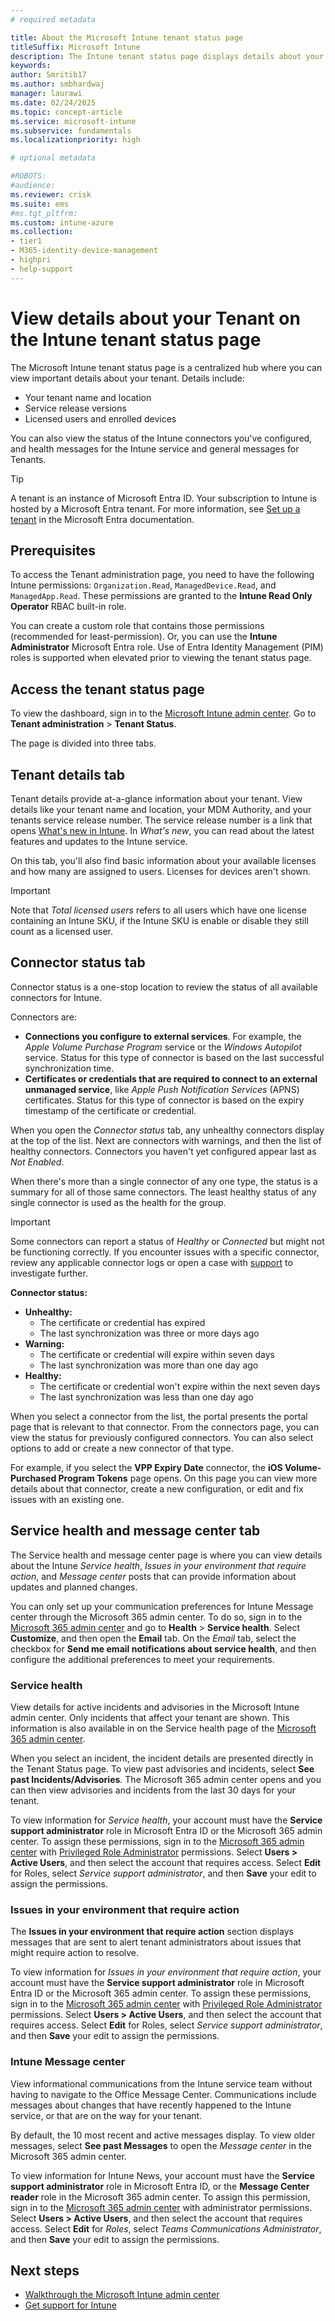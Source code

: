 ```yaml
---
# required metadata

title: About the Microsoft Intune tenant status page
titleSuffix: Microsoft Intune
description: The Intune tenant status page displays details about your tenant and the status of connectors you've configured, and messages intended for tenants and about the Intune service health. 
keywords:
author: Smritib17
ms.author: smbhardwaj
manager: laurawi
ms.date: 02/24/2025
ms.topic: concept-article
ms.service: microsoft-intune
ms.subservice: fundamentals
ms.localizationpriority: high

# optional metadata

#ROBOTS:
#audience:
ms.reviewer: crisk
ms.suite: ems
#ms.tgt_pltfrm:
ms.custom: intune-azure
ms.collection:
- tier1
- M365-identity-device-management
- highpri
- help-support
---
```


# View details about your Tenant on the Intune tenant status page

The Microsoft Intune tenant status page is a centralized hub where you can view important details about your tenant. Details include:

- Your tenant name and location
- Service release versions
- Licensed users and enrolled devices

You can also view the status of the Intune connectors you've configured, and health messages for the Intune service and general messages for Tenants.

> [!TIP]
> A tenant is an instance of Microsoft Entra ID. Your subscription to Intune is hosted by a Microsoft Entra tenant. For more information, see [Set up a tenant](/entra/identity-platform/quickstart-create-new-tenant) in the Microsoft Entra documentation.

## Prerequisites

To access the Tenant administration page, you need to have the following Intune permissions: `Organization.Read`, `ManagedDevice.Read`, and `ManagedApp.Read`. These permissions are granted to the **Intune Read Only Operator** RBAC built-in role.

You can create a custom role that contains those permissions (recommended for least-permission). Or, you can use the **Intune Administrator** Microsoft Entra role. Use of Entra Identity Management (PIM) roles is supported when elevated prior to viewing the tenant status page.

## Access the tenant status page

To view the dashboard, sign in to the [Microsoft Intune admin center](https://go.microsoft.com/fwlink/?linkid=2109431). Go to **Tenant administration** > **Tenant Status**.

The page is divided into three tabs.

## Tenant details tab

Tenant details provide at-a-glance information about your tenant. View details like your tenant name and location, your MDM Authority, and your tenants service release number. The service release number is a link that opens [What's new in Intune](../fundamentals/whats-new.md). In *What's new*, you can read about the latest features and updates to the Intune service.  

On this tab, you'll also find basic information about your available licenses and how many are assigned to users. Licenses for devices aren't shown.

> [!IMPORTANT]
> Note that *Total licensed users* refers to all users which have one license containing an Intune SKU, if the Intune SKU is enable or disable they still count as a licensed user.

## Connector status tab

Connector status is a one-stop location to review the status of all available connectors for Intune.  

Connectors are:  
- **Connections you configure to external services**. For example, the *Apple Volume Purchase Program* service or the *Windows Autopilot* service.  Status for this type of connector is based on the last successful synchronization time.
- **Certificates or credentials that are required to connect to an external unmanaged service**, like *Apple Push Notification Services* (APNS) certificates. Status for this type of connector is based on the expiry timestamp of the certificate or credential.  

When you open the *Connector status* tab, any unhealthy connectors display at the top of the list. Next are connectors with warnings, and then the list of healthy connectors. Connectors you haven't yet configured appear last as *Not Enabled*.

When there's more than a single connector of any one type, the status is a summary for all of those same connectors. The least healthy status of any single connector is used as the health for the group.  

> [!IMPORTANT]
> Some connectors can report a status of *Healthy* or *Connected* but might not be functioning correctly. If you encounter issues with a specific connector, review any applicable connector logs or open a case with [support](../../get-support.md) to investigate further.

**Connector status:**

- **Unhealthy:**
  - The certificate or credential has expired
  - The last synchronization was three or more days ago
- **Warning:**
  - The certificate or credential will expire within seven days
  - The last synchronization was more than one day ago
- **Healthy:**
  - The certificate or credential won't expire within the next seven days
  - The last synchronization was less than one day ago  

When you select a connector from the list, the portal presents the portal page that is relevant to that connector. From the connectors page, you can view the status for previously configured connectors. You can also select options to add or create a new connector of that type.

For example, if you select the **VPP Expiry Date** connector, the **iOS Volume-Purchased Program Tokens** page opens. On this page you can view more details about that connector, create a new configuration, or edit and fix issues with an existing one.

## Service health and message center tab

The Service health and message center page is where you can view details about the Intune *Service health*, *Issues in your environment that require action*, and *Message center* posts that can provide information about updates and planned changes.

You can only set up your communication preferences for Intune Message center through the Microsoft 365 admin center. To do so, sign in to the [Microsoft 365 admin center](https://admin.microsoft.com/) and go to **Health** > **Service health**. Select **Customize**, and then open the **Email** tab. On the *Email* tab, select the checkbox for **Send me email notifications about service health**, and then configure the additional preferences to meet your requirements.

### Service health

View details for active incidents and advisories in the Microsoft Intune admin center. Only incidents that affect your tenant are shown. This information is also available in on the Service health page of the [Microsoft 365 admin center](https://admin.microsoft.com).

When you select an incident, the incident details are presented directly in the Tenant Status page. To view past advisories and incidents, select **See past Incidents/Advisories**. The Microsoft 365 admin center opens and you can then view advisories and incidents from the last 30 days for your tenant.  

To view information for *Service health*, your account must have the **Service support administrator** role in Microsoft Entra ID or the Microsoft 365 admin center. To assign these permissions, sign in to the [Microsoft 365 admin center](https://admin.microsoft.com) with [Privileged Role Administrator](/entra/identity/role-based-access-control/permissions-reference#privileged-role-administrator) permissions. Select **Users > Active Users**, and then select the account that requires access. Select **Edit** for Roles, select *Service support administrator*, and then **Save** your edit to assign the permissions.  

### Issues in your environment that require action  

The **Issues in your environment that require action** section displays messages that are sent to alert tenant administrators about issues that might require action to resolve.

To view information for *Issues in your environment that require action*, your account must have the **Service support administrator** role in Microsoft Entra ID or the Microsoft 365 admin center. To assign these permissions, sign in to the [Microsoft 365 admin center](https://admin.microsoft.com) with [Privileged Role Administrator](/entra/identity/role-based-access-control/permissions-reference#privileged-role-administrator) permissions. Select **Users > Active Users**, and then select the account that requires access. Select **Edit** for Roles, select *Service support administrator*, and then **Save** your edit to assign the permissions.  

### Intune Message center

View informational communications from the Intune service team without having to navigate to the Office Message Center. Communications include messages about changes that have recently happened to the Intune service, or that are on the way for your tenant.  

By default, the 10 most recent and active messages display. To view older messages, select **See past Messages** to open the *Message center* in the Microsoft 365 admin center.  

To view information for Intune News, your account must have the **Service support administrator** role in Microsoft Entra ID, or the **Message Center reader** role in the Microsoft 365 admin center.  To assign this permission, sign in to the [Microsoft 365 admin center](https://admin.microsoft.com) with administrator permissions. Select **Users > Active Users**, and then select the account that requires access. Select **Edit** for *Roles*, select *Teams Communications Administrator*, and then **Save** your edit to assign the permissions.  

## Next steps

- [Walkthrough the Microsoft Intune admin center](../fundamentals/tutorial-walkthrough-endpoint-manager.md)
- [Get support for Intune](../../get-support.md)
